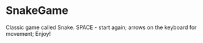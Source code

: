 # SnakeGame




Classic game called Snake. SPACE - start again; arrows on the keyboard for movement; Enjoy!
